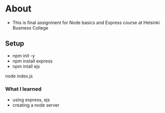 # About 
- This is final assignment for Node basics and Express course at Helsinki Business College

## Setup

- npm init -y
- npm install express
- npm intall ejs

node index.js

### What I learned

- using express, ejs
- creating a node server
